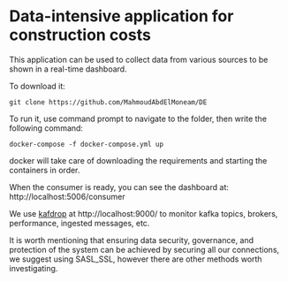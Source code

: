 # Data-intensive application for construction costs
This application can be used to collect data from various sources to be shown in a real-time dashboard.

To download it:
```
git clone https://github.com/MahmoudAbdElMoneam/DE
```

To run it, use command prompt to navigate to the folder, then write the following command:
```
docker-compose -f docker-compose.yml up
```

docker will take care of downloading the requirements and starting the containers in order.

When the consumer is ready, you can see the dashboard at:
http://localhost:5006/consumer

We use [kafdrop](https://github.com/obsidiandynamics/kafdrop)  at http://localhost:9000/  to monitor kafka topics, brokers, performance, ingested messages, etc.

It is worth mentioning that ensuring data security, governance, and protection of the system can be achieved by securing all our connections, we suggest using SASL_SSL, however there are other methods worth investigating.

